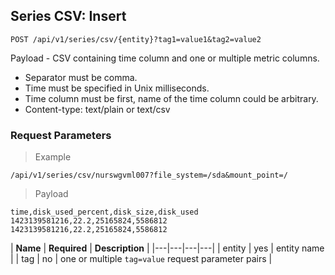 ## Series CSV: Insert

```
POST /api/v1/series/csv/{entity}?tag1=value1&tag2=value2
```

Payload - CSV containing time column and one or multiple metric columns.

* Separator must be comma.
* Time must be specified in Unix milliseconds.
* Time column must be first, name of the time column could be arbitrary.
* Content-type: text/plain or text/csv

### Request Parameters

> Example

```
/api/v1/series/csv/nurswgvml007?file_system=/sda&mount_point=/
```

> Payload

```
time,disk_used_percent,disk_size,disk_used
1423139581216,22.2,25165824,5586812
1423139581216,22.2,25165824,5586812
```

| **Name** | **Required** | **Description**                                   |
|---|---|---|---|
| entity   | yes          | entity name                                       |
| tag      | no           | one or multiple `tag=value` request parameter pairs |

